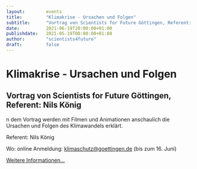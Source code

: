```yaml
---
layout:        events
title:         "Klimakrise - Ursachen und Folgen"
subtitle:      "Vortrag von Scientists for Future Göttingen, Referent: Nils König"
date:          2021-06-19T20:00:00+01:00
publishdate:   2021-05-19T00:00:00+01:00
author:        "scientists4future"
draft:         false
---
```


Klimakrise - Ursachen und Folgen
===========

Vortrag von Scientists for Future Göttingen, Referent: Nils König
-----------

n dem Vortrag werden mit Filmen und Animationen anschaulich die Ursachen und Folgen des Klimawandels erklärt.

Referent: Nils König

Wo: online
Anmeldung: klimaschutz@goettingen.de (bis zum 16. Juni)

[Weitere Informationen...](https://goettingen.scientists4future.org/)

